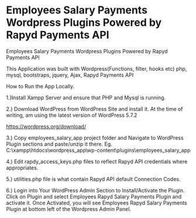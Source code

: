 # Employees Salary Payments Wordpress Plugins Powered by Rapyd Payments API


Employees Salary Payments Wordpress Plugins Powered by Rapyd Payments API


 This Application was built with Wordpress(Functions, filter, hooks etc) php, mysql, bootstraps, jquery, Ajax, Rapyd Payments API


How to Run the App Locally.


1.)Install Xampp Server and ensure that PHP and Mysql is running.


2.) Download WordPress from WordPress Site and install it. At the time of writing, am using the latest version of WordPress 5.7.2 

https://wordpress.org/download/


3.) Copy employees_salary_app project folder and Navigate to WordPress Plugin sections and paste/unzip it there. Eg.
 C:\xampp\htdocs\wordpress_app\wp-content\plugins\employees_salary_app


4.) Edit rapdy_access_keys.php files to reflect Rapyd API credentials where appropriates.


5.) utilities.php file  is what contain Rapyd API default Connection Codes.


6.) Login into Your WordPress Admin Section to Install/Activate the Plugin. Click on Plugin and select Employees Rapyd Salary Payments Plugin and activate it.
 Once Activated, you will see Employees Rapyd Salary Payments Plugin at bottom left of the Wordpress Admin Panel.

